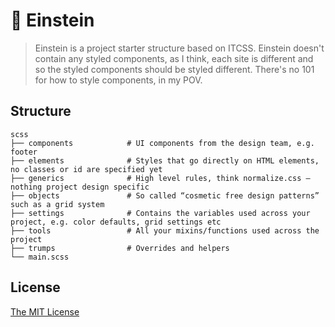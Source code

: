 # 🐶 Einstein

> Einstein is a project starter structure based on ITCSS. Einstein doesn't contain any styled components, as I think, each site is different and so the styled components should be styled different. There's no 101 for how to style components, in my POV.

## Structure

    scss
    ├── components            # UI components from the design team, e.g. footer
    ├── elements              # Styles that go directly on HTML elements, no classes or id are specified yet
    ├── generics              # High level rules, think normalize.css – nothing project design specific
    ├── objects               # So called “cosmetic free design patterns” such as a grid system
    ├── settings              # Contains the variables used across your project, e.g. color defaults, grid settings etc
    ├── tools                 # All your mixins/functions used across the project
    ├── trumps                # Overrides and helpers
    └── main.scss

## License

[The MIT License](LICENSE)
